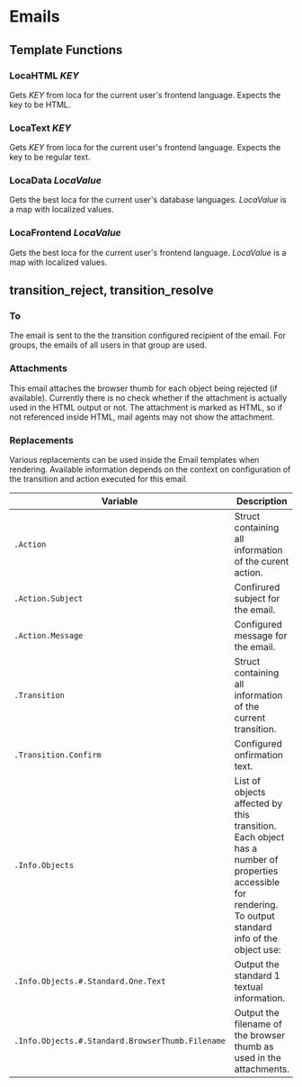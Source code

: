 # Emails

## Template Functions

### LocaHTML *KEY*

Gets *KEY* from loca for the current user's frontend language. Expects the key to be HTML.

### LocaText *KEY*

Gets *KEY* from loca for the current user's frontend language. Expects the key to be regular text.

### LocaData *LocaValue*

Gets the best loca for the current user's database languages. *LocaValue* is a map with localized values.

### LocaFrontend *LocaValue*

Gets the best loca for the current user's frontend language. *LocaValue* is a map with localized values.


## transition_reject, transition_resolve


### To

The email is sent to the the transition configured recipient of the email. For groups, the emails of all users in that group are used.

### Attachments

This email attaches the browser thumb for each object being rejected (if available). Currently there is no check whether if the attachment is actually used in the HTML output or not. The attachment is marked as HTML, so if not referenced inside HTML, mail agents may not show the attachment.

### Replacements

Various replacements can be used inside the Email templates when rendering. Available information depends on the context on configuration of the transition and action executed for this email.

| Variable | Description |
|---|---|
|`.Action`| Struct containing all information of the curent action.|
|`.Action.Subject` | Confirured subject for the email.
| `.Action.Message` | Configured message for the email.
| `.Transition` | Struct containing all information of the current transition.
| `.Transition.Confirm` | Configured onfirmation text.
| `.Info.Objects` | List of objects affected by this transition. Each object has a number of properties accessible for rendering. To output standard info of the object use:
 | `.Info.Objects.#.Standard.One.Text` | Output the standard 1 textual information.
 | `.Info.Objects.#.Standard.BrowserThumb.Filename` | Output the filename of the browser thumb as used in the attachments.

